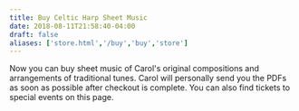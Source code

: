 ```yaml
---
title: Buy Celtic Harp Sheet Music
date: 2018-08-11T21:58:40-04:00
draft: false
aliases: ['store.html','/buy','buy','store']
---
```


<p class="lead"> Now you can buy sheet music of Carol's original compositions and arrangements of traditional tunes. Carol will personally send you the PDFs as soon as possible after checkout is complete. You can also find tickets to special events on this page. </p>